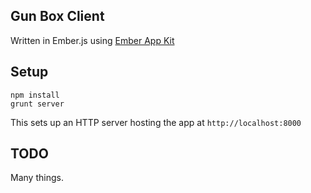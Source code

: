 ## Gun Box Client

Written in Ember.js using 
[Ember App Kit](https://github.com/stefanpenner/ember-app-kit)

## Setup

```
npm install
grunt server
```

This sets up an HTTP server hosting the app at `http://localhost:8000`

## TODO

Many things.

